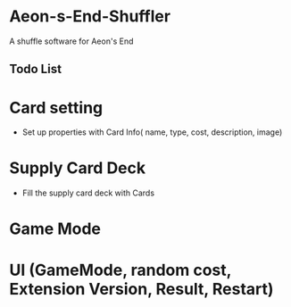 # Aeon-s-End-Shuffler
 A shuffle software for Aeon's End


 ## Todo List

 # Card setting
 - Set up properties with Card Info( name, type, cost, description, image)
 # Supply Card Deck
 - Fill the supply card deck with Cards
 # Game Mode 
 # UI (GameMode, random cost, Extension Version, Result, Restart)
